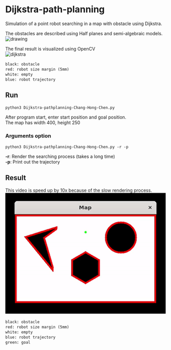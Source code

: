 # Dijkstra-path-planning
Simulation of a  point robot searching in a map with obstacle using Dijkstra.

The obstacles are described using Half planes and semi-algebraic models.  
<img src="https://user-images.githubusercontent.com/28807825/156786066-20604f75-6ae5-4790-bef8-b86c05106cc7.png" alt="drawing" width="500"/>

The final result is visualized using OpenCV  
![dijkstra](https://user-images.githubusercontent.com/28807825/156787123-b84f5938-4de8-4851-8ae4-fd8193f59225.jpg)  
```
black: obstacle
red: robot size margin (5mm)
white: empty
blue: robot trajectory
```

## Run
```
python3 Dijkstra-pathplanning-Chang-Hong-Chen.py

```
After program start, enter start position and goal position.  
The map has width 400, height 250  

### Arguments option
```
python3 Dijkstra-pathplanning-Chang-Hong-Chen.py -r -p
```
**-r**: Render the searching process (takes a long time)   
**-p**: Print out the trajectory  

## Result
This video is speed up by 10x because of the slow rendering process.
![dijkstra](./pictures/dijkstra_10x.gif)  
```
black: obstacle
red: robot size margin (5mm)
white: empty
blue: robot trajectory
green: goal
```
